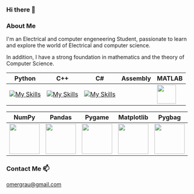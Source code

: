 ### Hi there 👋

<!--
**Omer-Graubert/Omer-Graubert** is a ✨ _special_ ✨ repository because its `README.md` (this file) appears on your GitHub profile.

Here are some ideas to get you started:

- 🔭 I’m currently working on ...
- 🌱 I’m currently learning ...
- 👯 I’m looking to collaborate on ...
- 🤔 I’m looking for help with ...
- 💬 Ask me about ...
- 📫 How to reach me: ...
- 😄 Pronouns: ...
- ⚡ Fun fact: ...
-->

### About Me
I'm an Electrical and computer engeneering Student, passionate to learn and explore the world of Electrical and computer science.

In addition, I have a strong foundation in mathematics and the theory of Computer Science. 

| Python | C++ | C# | Assembly | MATLAB |
|---|---|---|---|---|
| [![My Skills](https://skillicons.dev/icons?i=python)](https://skillicons.dev) | [![My Skills](https://skillicons.dev/icons?i=cpp)](https://skillicons.dev) | [![My Skills](https://skillicons.dev/icons?i=cs)](https://skillicons.dev) |  | <img src="https://upload.wikimedia.org/wikipedia/commons/2/21/Matlab_Logo.png" width="50"> |




| NumPy | Pandas | Pygame | Matplotlib | Pygbag |
|---|---|---|---|---|
| <img src="https://raw.githubusercontent.com/numpy/numpy/main/branding/logo/primary/numpylogo.svg" width="80"> | <img src="https://pandas.pydata.org/static/img/pandas_white.svg" width="80"> | <img src="https://www.pygame.org/docs/_static/pygame_tiny.png" width="80"> | <img src="https://matplotlib.org/_static/images/logo2.svg" width="80"> | <img src="https://pygbag.dev/logo.svg" width="80"> |



<!-- 
### Links
[![Leetcode Stats](https://leetcard.jacoblin.cool/eden_leyba)](https://leetcode.com/eden_leyba)
[![Leetcode Stats](https://leetcode.com/u/omergrau)]
-->


### Contact Me 📫
omergrau@gmail.com
